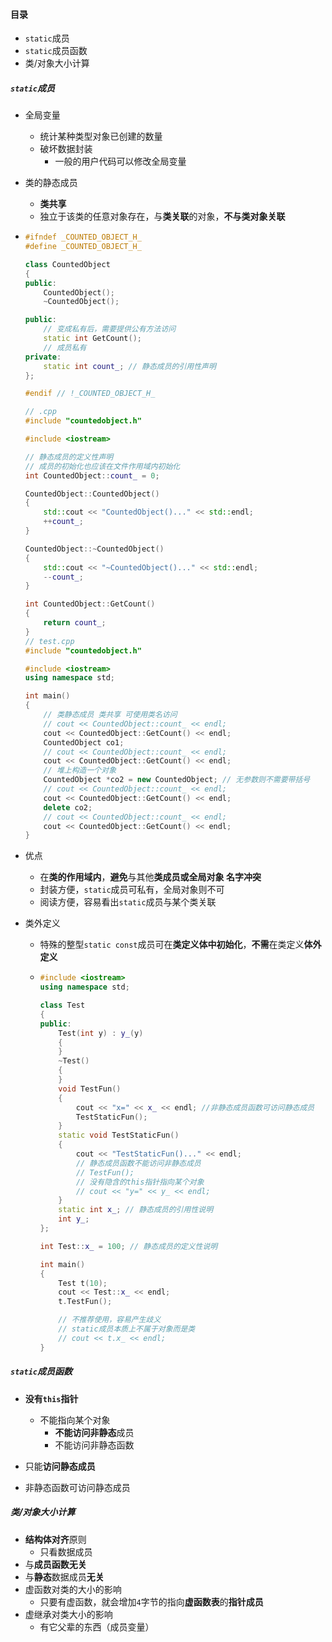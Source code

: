 #### 目录

* `static`成员
* `static`成员函数
* 类/对象大小计算

##### `static`成员

* 全局变量

  * 统计某种类型对象已创建的数量
  * 破坏数据封装
    * 一般的用户代码可以修改全局变量

* 类的静态成员

  * **类共享**
  * 独立于该类的任意对象存在，与**类关联**的对象，**不与类对象关联**

* ```cpp
  #ifndef _COUNTED_OBJECT_H_
  #define _COUNTED_OBJECT_H_
  
  class CountedObject
  {
  public:
      CountedObject();
      ~CountedObject();
  
  public:
      // 变成私有后，需要提供公有方法访问
      static int GetCount();
      // 成员私有
  private:
      static int count_; // 静态成员的引用性声明
  };
  
  #endif // !_COUNTED_OBJECT_H_
  
  // .cpp
  #include "countedobject.h"
  
  #include <iostream>
  
  // 静态成员的定义性声明
  // 成员的初始化也应该在文件作用域内初始化
  int CountedObject::count_ = 0;
  
  CountedObject::CountedObject()
  {
      std::cout << "CountedObject()..." << std::endl;
      ++count_;
  }
  
  CountedObject::~CountedObject()
  {
      std::cout << "~CountedObject()..." << std::endl;
      --count_;
  }
  
  int CountedObject::GetCount()
  {
      return count_;
  }
  // test.cpp
  #include "countedobject.h"
  
  #include <iostream>
  using namespace std;
  
  int main()
  {
      // 类静态成员 类共享 可使用类名访问
      // cout << CountedObject::count_ << endl;
      cout << CountedObject::GetCount() << endl;
      CountedObject co1;
      // cout << CountedObject::count_ << endl;
      cout << CountedObject::GetCount() << endl;
      // 堆上构造一个对象
      CountedObject *co2 = new CountedObject; // 无参数则不需要带括号
      // cout << CountedObject::count_ << endl;
      cout << CountedObject::GetCount() << endl;
      delete co2;
      // cout << CountedObject::count_ << endl;
      cout << CountedObject::GetCount() << endl;
  }
  ```

* 优点

  * 在**类的作用域内**，**避免**与其他**类成员或全局对象 名字冲突**
  * 封装方便，`static`成员可私有，全局对象则不可
  * 阅读方便，容易看出`static`成员与某个类关联

* 类外定义

  * 特殊的整型`static const`成员可在**类定义体中初始化**，**不需**在类定义**体外定义**

  * ```cpp
    #include <iostream>
    using namespace std;
    
    class Test
    {
    public:
        Test(int y) : y_(y)
        {
        }
        ~Test()
        {
        }
        void TestFun()
        {
            cout << "x=" << x_ << endl; //非静态成员函数可访问静态成员
            TestStaticFun();
        }
        static void TestStaticFun()
        {
            cout << "TestStaticFun()..." << endl;
            // 静态成员函数不能访问非静态成员
            // TestFun();
            // 没有隐含的this指针指向某个对象
            // cout << "y=" << y_ << endl;
        }
        static int x_; // 静态成员的引用性说明
        int y_;
    };
    
    int Test::x_ = 100; // 静态成员的定义性说明
    
    int main()
    {
        Test t(10);
        cout << Test::x_ << endl;
        t.TestFun();
    
        // 不推荐使用，容易产生歧义
        // static成员本质上不属于对象而是类
        // cout << t.x_ << endl;
    }
    ```

##### `static`成员函数

* **没有`this`指针**
  * 不能指向某个对象
    * **不能访问非静态**成员
    * 不能访问非静态函数
* 只能**访问静态成员**

* 非静态函数可访问静态成员

##### 类/对象大小计算

* **结构体对齐**原则
  * 只看数据成员
* 与**成员函数无关**
* 与**静态**数据成员**无关**
* 虚函数对类的大小的影响
  * 只要有虚函数，就会增加`4`字节的指向**虚函数表**的**指针成员**
* 虚继承对类大小的影响
  * 有它父辈的东西（成员变量）